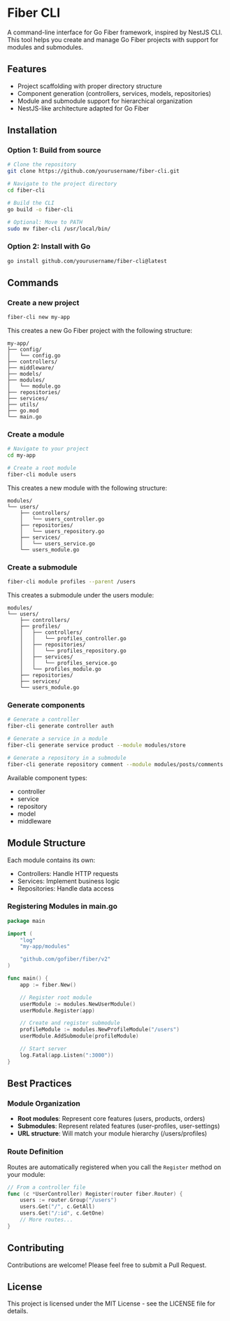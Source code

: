 # Fiber CLI

A command-line interface for Go Fiber framework, inspired by NestJS CLI. This tool helps you create and manage Go Fiber projects with support for modules and submodules.

## Features

- Project scaffolding with proper directory structure
- Component generation (controllers, services, models, repositories)
- Module and submodule support for hierarchical organization
- NestJS-like architecture adapted for Go Fiber

## Installation

### Option 1: Build from source

```bash
# Clone the repository
git clone https://github.com/yourusername/fiber-cli.git

# Navigate to the project directory
cd fiber-cli

# Build the CLI
go build -o fiber-cli

# Optional: Move to PATH
sudo mv fiber-cli /usr/local/bin/
```

### Option 2: Install with Go

```bash
go install github.com/yourusername/fiber-cli@latest
```

## Commands

### Create a new project

```bash
fiber-cli new my-app
```

This creates a new Go Fiber project with the following structure:

```
my-app/
├── config/
│   └── config.go
├── controllers/
├── middleware/
├── models/
├── modules/
│   └── module.go
├── repositories/
├── services/
├── utils/
├── go.mod
└── main.go
```

### Create a module

```bash
# Navigate to your project
cd my-app

# Create a root module
fiber-cli module users
```

This creates a new module with the following structure:

```
modules/
└── users/
    ├── controllers/
    │   └── users_controller.go
    ├── repositories/
    │   └── users_repository.go
    ├── services/
    │   └── users_service.go
    └── users_module.go
```

### Create a submodule

```bash
fiber-cli module profiles --parent /users
```

This creates a submodule under the users module:

```
modules/
└── users/
    ├── controllers/
    ├── profiles/
    │   ├── controllers/
    │   │   └── profiles_controller.go
    │   ├── repositories/
    │   │   └── profiles_repository.go
    │   ├── services/
    │   │   └── profiles_service.go
    │   └── profiles_module.go
    ├── repositories/
    ├── services/
    └── users_module.go
```

### Generate components

```bash
# Generate a controller
fiber-cli generate controller auth

# Generate a service in a module
fiber-cli generate service product --module modules/store

# Generate a repository in a submodule
fiber-cli generate repository comment --module modules/posts/comments
```

Available component types:
- controller
- service
- repository
- model
- middleware

## Module Structure

Each module contains its own:
- Controllers: Handle HTTP requests
- Services: Implement business logic
- Repositories: Handle data access

### Registering Modules in main.go

```go
package main

import (
	"log"
	"my-app/modules"

	"github.com/gofiber/fiber/v2"
)

func main() {
	app := fiber.New()

	// Register root module
	userModule := modules.NewUserModule()
	userModule.Register(app)

	// Create and register submodule
	profileModule := modules.NewProfileModule("/users")
	userModule.AddSubmodule(profileModule)

	// Start server
	log.Fatal(app.Listen(":3000"))
}
```

## Best Practices

### Module Organization

- **Root modules**: Represent core features (users, products, orders)
- **Submodules**: Represent related features (user-profiles, user-settings)
- **URL structure**: Will match your module hierarchy (/users/profiles)

### Route Definition

Routes are automatically registered when you call the `Register` method on your module:

```go
// From a controller file
func (c *UserController) Register(router fiber.Router) {
    users := router.Group("/users")
    users.Get("/", c.GetAll)
    users.Get("/:id", c.GetOne)
    // More routes...
}
```

## Contributing

Contributions are welcome! Please feel free to submit a Pull Request.

## License

This project is licensed under the MIT License - see the LICENSE file for details.

